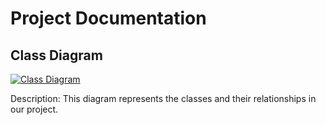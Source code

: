 # Project Documentation

## Class Diagram

[![Class Diagram](path_to_your_class_diagram_image)](path_to_your_class_diagram_image)

Description: This diagram represents the classes and their relationships in our project.

